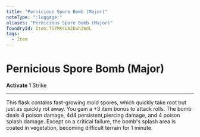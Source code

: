 ```yaml
---
title: "Pernicious Spore Bomb (Major)"
noteType: ":luggage:"
aliases: "Pernicious Spore Bomb (Major)"
foundryId: Item.TG7MK4UA2Duh2WdL
tags:
  - Item
---
```


# Pernicious Spore Bomb (Major)

**Activate** 1 Strike

* * *

This flask contains fast-growing mold spores, which quickly take root but just as quickly rot away. You gain a +3 item bonus to attack rolls. The bomb deals 4 poison damage, 4d4 persistent,piercing damage, and 4 poison splash damage. Except on a critical failure, the bomb's splash area is coated in vegetation, becoming difficult terrain for 1 minute.
